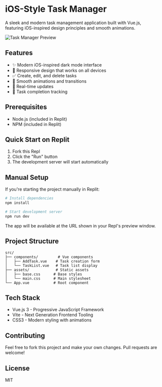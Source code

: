 
# iOS-Style Task Manager

A sleek and modern task management application built with Vue.js, featuring iOS-inspired design principles and smooth animations.

![Task Manager Preview](https://replit-docs-images.util.repl.co/images/teamsForEducation/multiplayer-task-manager.png)

## Features

- ✨ Modern iOS-inspired dark mode interface
- 📱 Responsive design that works on all devices
- ✅ Create, edit, and delete tasks
- 🎨 Smooth animations and transitions
- 💾 Real-time updates
- 🎯 Task completion tracking

## Prerequisites

- Node.js (included in Replit)
- NPM (included in Replit)

## Quick Start on Replit

1. Fork this Repl
2. Click the "Run" button
3. The development server will start automatically

## Manual Setup

If you're starting the project manually in Replit:

```bash
# Install dependencies
npm install

# Start development server
npm run dev
```

The app will be available at the URL shown in your Repl's preview window.

## Project Structure

```
src/
├── components/         # Vue components
│   ├── AddTask.vue    # Task creation form
│   └── TaskList.vue   # Task list display
├── assets/            # Static assets
│   ├── base.css      # Base styles
│   └── main.css      # Main stylesheet
└── App.vue           # Root component
```

## Tech Stack

- Vue.js 3 - Progressive JavaScript Framework
- Vite - Next Generation Frontend Tooling
- CSS3 - Modern styling with animations

## Contributing

Feel free to fork this project and make your own changes. Pull requests are welcome!

## License

MIT
